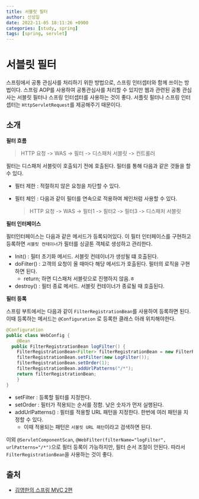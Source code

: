 ```yaml
---
title: 서블릿 필터
author: 신성일
date: 2022-11-05 18:11:26 +0900
categories: [study, spring]
tags: [spring, servlet]
---
```


# 서블릿 필터

스프링에서 공통 관심사를 처리하기 위한 방법으로, 스프링 인터셉터와 함께 쓰이는 방법이다. 스프링 AOP를 사용하여 공통관심사를 처리할 수 있지만 웹과 관련된 공통 관심사는 서블릿 필터나 스프링 인터셉터를 사용하는 것이 좋다. 서플릿 필터나 스프링 인터셉터는 `HttpServletRequest`를 제공해주기 때문이다.

## 소개

**필터 흐름**

> HTTP 요청 -> WAS -> 필터 -> 디스패처 서블릿 -> 컨트롤러

필터는 디스패처 서블릿이 호출되기 전에 호출된다. 필터를 통해 다음과 같은 것들을 할 수 있다.

-  필터 제한 : 적절하지 않은 요청을 차단할 수 있다.

-  필터 체인 : 다음과 같이 필터를 연속으로 적용하여 체인처럼 사용할 수 있다.

   > HTTP 요청 -> WAS -> 필터1 -> 필터2 -> 필터3 -> 디스패처 서블릿

**필터 인터페이스**

필터인터페이스는 다음과 같은 메서드가 등록되어있다. 이 필터 인터페이스를 구현하고 등록하면 `서블릿 컨테이너`가 필터를 싱글톤 객체로 생성하고 관리한다.

-  Init() : 필터 초기화 메서드. 서블릿 컨테이너가 생성될 떄 호출된다.
-  doFilter() : 고객의 요청이 올 때마다 해당 메서드가 호출된다. 필터의 로직을 구현하면 된다.
   -  return; 하면 디스패처 서블릿으로 진행하지 않음.ㅎ
-  destroy() : 필터 종료 메서드. 서블릿 컨테이너가 종료될 때 호출된다.

**필터 등록**

스프링 부트에서는 다음과 같이 `FilterRegistrationBean`를 사용하여 등록하면 된다. 이때 등록하는 메서드는 `@Configuration` 로 등록한 클래스 아래 위치해야한다.

```java
@Configuration
public class WebConfig {
	@Bean
  public FilterRegistrationBean logFilter() {
  	FilterRegistrationBean<Filter> filterRegistrationBean = new FilterRegistrationBean<>();
    filterRegistrationBean.setFilter(new LogFilter());
    filterRegistrationBean.setOrder(1);
    filterRegistrationBean.addUrlPatterns("/*");
    return filterRegistrationBean;
	}
}
```

-  setFilter : 등록할 필터를 지정한다.
-  setOrder : 필터가 적용되는 순서를 정함. 낮은 숫자가 먼저 실행된다.
-  addUrlPatterns() : 필터를 적용할 URL 패턴을 지정한다. 한번에 여러 패턴을 지정할 수 있다.
   -  이때 적용되는 패턴은 `서블릿 URL 패턴`이라고 검색하면 된다.

이외 `@ServletComponentScan`, `@WebFilter(filterName="logFilter", urlPatterns="/*")`으로 필터 등록이 가능하지만, 필터 순서 조절이 안된다. 따라서 `FilterRegistrationBean`을 사용하는 것이 좋다.

## 출처

-  [김영한의 스프링 MVC 2편](https://www.inflearn.com/course/%EC%8A%A4%ED%94%84%EB%A7%81-mvc-2/dashboard)
